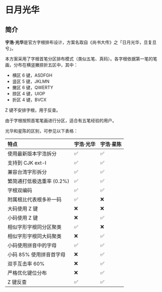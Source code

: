 # 日月光华

## 简介

**宇浩·光华**是官方字根排布设计，方案名取自《尚书大传》之「日月光华，旦复旦兮」。

本方案采用了字根首笔分区排布模式（类似五笔、真码）。各字根依据第一笔的笔画，分布在横竖撇捺折五区中，其中：

- 横区 6 键，ASDFGH
- 竖区 5 键，JKLMN
- 撇区 6 键，QWERTY
- 捺区 4 键，UIOP
- 折区 4 键，BVCX

Z 键不安排字根，用于反查。

由于字根按照首笔笔画进行分区，适合有五笔经验的用户。

<script setup>
import ZigenMap from "@/zigen/ZigenMap.vue"
</script>
<ZigenMap :default-scheme="'light'" :hide-scheme-buttons="true" column-min-width="1.52rem" />

光华和星陈的区别，可参见以下表格：

| 特点                      | 宇浩·光华 | 宇浩·星陈 |
| :------------------------ | :-------- | :-------- |
| 使用最新版本宇浩拆分      | ✅         | ✅         |
| 支持到 CJK ext-I          | ✅         | ✅         |
| 兼容台湾字形拆分          | ✅         | ✅         |
| 繁简通打低极选重率 (0.2%) | ✅         | ✅         |
| 字根双编码                | ✅         | ✅         |
| 附属根比代表根多补一码    | ✅         | ❌         |
| 大码使用 Z 键             | ❌         | ❌         |
| 小码使用 Z 键             | ❌         | ✅         |
| 相似字形字根同分区聚类    | ✅         | ❌         |
| 相似字形字根同大码聚类    | ❌         | ✅         |
| 小码使用拼音中的字母      | ✅         | ✅         |
| 小码 85% 使用拼音首字母   | ❌         | ✅         |
| 双手互击率 60%            | ❌         | ✅         |
| 严格优化键位分布          | ❌         | ✅         |
| Z 键反查                  | ✅         | ✅         |
